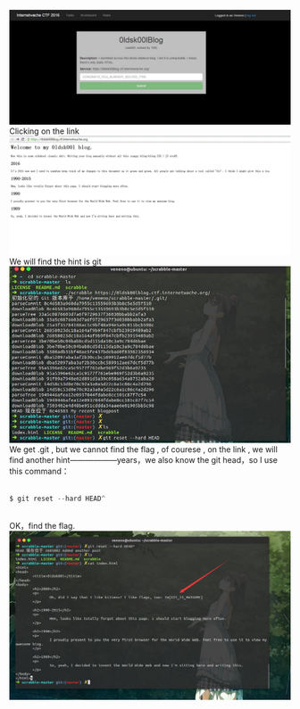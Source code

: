 ![image](https://github.com/Veneno0/CTFwp/blob/master/Internetwache-CTF-2016/Web80/2885962034.jpg)
Clicking on the link
![image](https://github.com/Veneno0/CTFwp/blob/master/Internetwache-CTF-2016/Web80/2563772299.jpg)
We will find the hint is git
![image](https://github.com/Veneno0/CTFwp/blob/master/Internetwache-CTF-2016/Web80/1732830763.jpg)
We get .git , but we cannot find the flag , of courese , on the link , we will find another hint——————years，we also know the git head，so I use this command：
```java  
   
$ git reset --hard HEAD^
   
```
OK，find the flag.
![image](https://github.com/Veneno0/CTFwp/blob/master/Internetwache-CTF-2016/Web80/3775518615.jpg)
